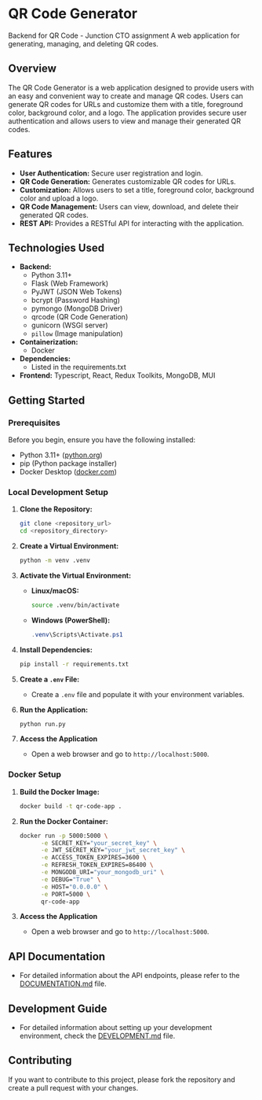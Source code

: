 # QR Code Generator

Backend for QR Code - Junction CTO assignment
A web application for generating, managing, and deleting QR codes.

## Overview

The QR Code Generator is a web application designed to provide users with an easy and convenient way to create and manage QR codes. Users can generate QR codes for URLs and customize them with a title, foreground color, background color, and a logo. The application provides secure user authentication and allows users to view and manage their generated QR codes.

## Features

-   **User Authentication:** Secure user registration and login.
-   **QR Code Generation:** Generates customizable QR codes for URLs.
-   **Customization:** Allows users to set a title, foreground color, background color and upload a logo.
-   **QR Code Management:** Users can view, download, and delete their generated QR codes.
-   **REST API:** Provides a RESTful API for interacting with the application.

## Technologies Used

-   **Backend:**
    -   Python 3.11+
    -   Flask (Web Framework)
    -   PyJWT (JSON Web Tokens)
    -   bcrypt (Password Hashing)
    -   pymongo (MongoDB Driver)
    -   qrcode (QR Code Generation)
    -   gunicorn (WSGI server)
    -   `pillow` (Image manipulation)
-   **Containerization:**
    -   Docker
-   **Dependencies:**
    -   Listed in the requirements.txt
-   **Frontend:** Typescript, React, Redux Toolkits, MongoDB, MUI

## Getting Started

### Prerequisites

Before you begin, ensure you have the following installed:

-   Python 3.11+ ([python.org](https://www.python.org/))
-   pip (Python package installer)
-   Docker Desktop ([docker.com](https://www.docker.com/))

### Local Development Setup

1.  **Clone the Repository:**
    ```bash
    git clone <repository_url>
    cd <repository_directory>
    ```
2.  **Create a Virtual Environment:**
    ```bash
    python -m venv .venv
    ```
3.  **Activate the Virtual Environment:**
    -   **Linux/macOS:**
        ```bash
        source .venv/bin/activate
        ```
    -   **Windows (PowerShell):**
        ```powershell
        .venv\Scripts\Activate.ps1
        ```
4.  **Install Dependencies:**
    ```bash
    pip install -r requirements.txt
    ```
5.  **Create a `.env` File:**

    -   Create a `.env` file and populate it with your environment variables.

6.  **Run the Application:**
    ```bash
    python run.py
    ```
7.  **Access the Application**
    -   Open a web browser and go to `http://localhost:5000`.

### Docker Setup

1.  **Build the Docker Image:**
    ```bash
    docker build -t qr-code-app .
    ```
2.  **Run the Docker Container:**

    ```bash
    docker run -p 5000:5000 \
          -e SECRET_KEY="your_secret_key" \
          -e JWT_SECRET_KEY="your_jwt_secret_key" \
          -e ACCESS_TOKEN_EXPIRES=3600 \
          -e REFRESH_TOKEN_EXPIRES=86400 \
          -e MONGODB_URI="your_mongodb_uri" \
          -e DEBUG="True" \
          -e HOST="0.0.0.0" \
          -e PORT=5000 \
          qr-code-app
    ```

3.  **Access the Application**
    -   Open a web browser and go to `http://localhost:5000`.

## API Documentation

-   For detailed information about the API endpoints, please refer to the [DOCUMENTATION.md](DOCUMENTATION.md) file.

## Development Guide

-   For detailed information about setting up your development environment, check the [DEVELOPMENT.md](DEVELOPMENT.md) file.

## Contributing

If you want to contribute to this project, please fork the repository and create a pull request with your changes.

